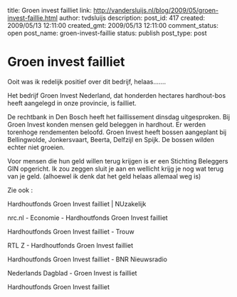 title: Groen invest failliet
link: http://vandersluijs.nl/blog/2009/05/groen-invest-faillie.html
author: tvdsluijs
description: 
post_id: 417
created: 2009/05/13 12:11:00
created_gmt: 2009/05/13 12:11:00
comment_status: open
post_name: groen-invest-faillie
status: publish
post_type: post

# Groen invest failliet

Ooit was ik redelijk positief over dit bedrijf, helaas…….  
  
Het bedrijf Groen Invest Nederland, dat honderden hectares hardhout-bos heeft aangelegd in onze provincie, is failliet.  
  
De rechtbank in Den Bosch heeft het faillissement dinsdag uitgesproken. Bij Groen Invest konden mensen geld beleggen in hardhout. Er werden torenhoge rendementen beloofd. Groen Invest heeft bossen aangeplant bij Bellingwolde, Jonkersvaart, Beerta, Delfzijl en Spijk. De bossen wilden echter niet groeien.  
  
Voor mensen die hun geld willen terug krijgen is er een Stichting Beleggers GIN opgericht. Ik zou zeggen sluit je aan en wellicht krijg je nog wat terug van je geld. (alhoewel ik denk dat het geld helaas allemaal weg is)  
  
Zie ook :  
  
Hardhoutfonds Groen Invest failliet | NUzakelijk  
  
nrc.nl - Economie - Hardhoutfonds Groen Invest failliet  
  
Hardhoutfonds Groen Invest failliet - Trouw  
  
RTL Z - Hardhoutfonds Groen Invest failliet  
  
Hardhoutfonds Groen Invest failliet - BNR Nieuwsradio  
  
Nederlands Dagblad - Groen Invest is failliet  
  
Hardhoutfonds Groen Invest failliet